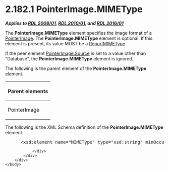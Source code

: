 <html dir="LTR" xmlns:mshelp="http://msdn.microsoft.com/mshelp" xmlns:ddue="http://ddue.schemas.microsoft.com/authoring/2003/5" xmlns:xlink="http://www.w3.org/1999/xlink" xmlns:tool="http://www.microsoft.com/tooltip">
    <head>
        <meta http-equiv="Content-Type" content="text/html; CHARSET=utf-8"></meta>
        <meta name="save" content="history"></meta>
        <title>2.182.1 PointerImage.MIMEType</title>
        <xml>
            <mshelp:toctitle title="2.182.1 PointerImage.MIMEType"></mshelp:toctitle>
            <mshelp:rltitle title="[MS-RDL]: PointerImage.MIMEType"></mshelp:rltitle>
            <mshelp:keyword index="A" term="2c45ab89-de08-4db2-af03-1539f0bc9f5d"></mshelp:keyword>
            <mshelp:attr name="DCSext.ContentType" value="open specification"></mshelp:attr>
            <mshelp:attr name="AssetID" value="2c45ab89-de08-4db2-af03-1539f0bc9f5d"></mshelp:attr>
            <mshelp:attr name="TopicType" value="kbRef"></mshelp:attr>
            <mshelp:attr name="DCSext.Title" value="[MS-RDL]: PointerImage.MIMEType" />
        </xml>
    </head>
    <body>
        <div id="header">
            <h1 class="heading">2.182.1 PointerImage.MIMEType</h1>
        </div>
        <div id="mainSection">
            <div id="mainBody">
                <div id="allHistory" class="saveHistory"></div>
                <div id="sectionSection0" class="section" name="collapseableSection">
                    

<p><b><i>Applies to </i></b><a href="1e855f94-4617-47e4-b89e-0856c6cb420f.md"><b><i>RDL 2008/01</i></b></a><b><i>,
</i></b><a href="3428e690-a348-4ec7-8a6a-8efb42d2cdee.md"><b><i>RDL 2010/01</i></b></a><b><i>,
and </i></b><a href="52ce3983-2bfc-4e72-9359-42aaf5fe4509.md"><b><i>RDL 2016/01</i></b></a></p>

<p>The <b>PointerImage.MIMEType</b> element specifies the image
format of a <a href="ecf5073e-d4ae-4742-a92f-6790140b0fe6.md">PointerImage</a>.
The <b>PointerImage.MIMEType</b> element is optional. If this element is
present, its value MUST be a <a href="7e89fcbb-b433-48dd-819c-14d70e3b45bf.md">ReportMIMEType</a>.</p>

<p>If the peer element <a href="d95875ab-d00a-416b-ac72-c9fc81741720.md">PointerImage.Source</a> is set
to a value other than &quot;Database&quot;, the <b>PointerImage.MIMEType</b>
element is ignored.</p>

<p>The following is the parent element of the <b>PointerImage.MIMEType</b>
element.</p>

<table>
 <thead>
  <tr>
   <th>
   <p>Parent elements</p>
   </th>
  </tr>
 </thead>
 <tr>
  <td>
  <p>PointerImage </p>
  </td>
 </tr>
</table>

<p>The following is the XML Schema definition of the <b>PointerImage.MIMEType</b>
element.</p>

<dl>
<dd>
<div><pre> &lt;xsd:element name=&quot;MIMEType&quot; type=&quot;xsd:string&quot; minOccurs=&quot;0&quot;&gt;
</pre></div>
</dd></dl>


                </div>
            </div>
        </div>
    </body>
</html>
